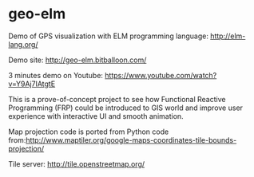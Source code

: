 # geo-elm
Demo of GPS visualization with ELM programming language: http://elm-lang.org/

Demo site: http://geo-elm.bitballoon.com/

3 minutes demo on Youtube: https://www.youtube.com/watch?v=Y9Aj7IAtgtE

This is a prove-of-concept project to see how Functional Reactive Programming (FRP) could be introduced to GIS world and improve user experience with interactive UI and smooth animation.

Map projection code is ported from Python code from:http://www.maptiler.org/google-maps-coordinates-tile-bounds-projection/

Tile server: http://tile.openstreetmap.org/

